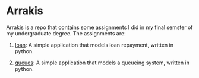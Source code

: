 # Arrakis

Arrakis is a repo that contains some assignments I did in my final semster of my undergraduate degree. The assignments are:

1. [loan](loan/): A simple application that models loan repayment, written in python.

2. [queues](queues/): A simple application that models a queueing system, written in python.